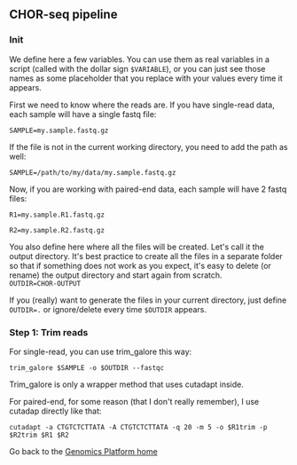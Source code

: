 ## CHOR-seq pipeline

### Init
We define here a few variables. You can use them as real variables in a script (called with the dollar sign `$VARIABLE`), or you can just see those names as some placeholder that you replace with your values every time it appears.

First we need to know where the reads are. If you have single-read data, each sample will have a single fastq file:

`SAMPLE=my.sample.fastq.gz`

If the file is not in the current working directory, you need to add the path as well:

`SAMPLE=/path/to/my/data/my.sample.fastq.gz`

Now, if you are working with paired-end data, each sample will have 2 fastq files:

`R1=my.sample.R1.fastq.gz` 

`R2=my.sample.R2.fastq.gz`  

You also define here where all the files will be created. Let's call it the output directory. It's best practice to create all the files in a separate folder so that if something does not work as you expect, it's easy to delete (or rename) the output directory and start again from scratch.  
`OUTDIR=CHOR-OUTPUT`

If you (really) want to generate the files in your current directory, just define `OUTDIR=.` or ignore/delete every time `$OUTDIR` appears.

### Step 1: Trim reads

For single-read, you can use trim_galore this way:

`trim_galore $SAMPLE -o $OUTDIR --fastqc`

Trim_galore is only a wrapper method that uses cutadapt inside.

For paired-end, for some reason (that I don't really remember), I use cutadap directly like that:

`cutadapt -a CTGTCTCTTATA -A CTGTCTCTTATA -q 20 -m 5 -o $R1trim -p $R2trim $R1 $R2`

 
 Go back to the [Genomics Platform home](https://danstemgenomics.github.io)
 
